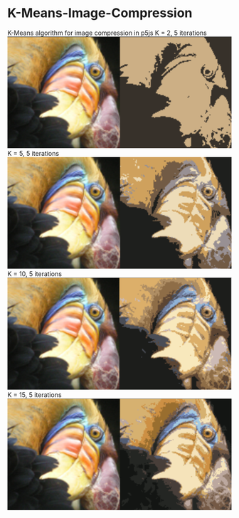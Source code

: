 # K-Means-Image-Compression

K-Means algorithm for image compression in p5js
K = 2, 5 iterations
![alt text](https://github.com/dalvagon/K-Means-Image-Compression/blob/main/assets/ss1.png?raw=true)
K = 5, 5 iterations
![alt text](https://github.com/dalvagon/K-Means-Image-Compression/blob/main/assets/ss2.png?raw=true)
K = 10, 5 iterations
![alt text](https://github.com/dalvagon/K-Means-Image-Compression/blob/main/assets/ss3.png?raw=true)
K = 15, 5 iterations
![alt text](https://github.com/dalvagon/K-Means-Image-Compression/blob/main/assets/ss4.png?raw=true)
